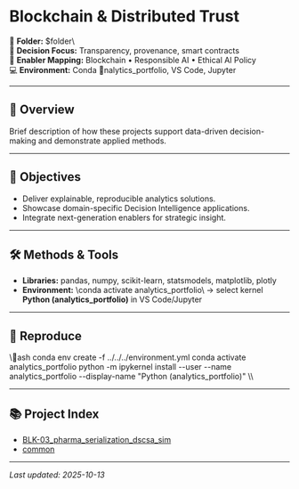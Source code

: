 # Blockchain & Distributed Trust

📂 **Folder:** \$folder\  
🧭 **Decision Focus:** Transparency, provenance, smart contracts  
🧩 **Enabler Mapping:** Blockchain • Responsible AI • Ethical AI Policy  
💻 **Environment:** Conda \nalytics_portfolio\, VS Code, Jupyter

---

## 📌 Overview
Brief description of how these projects support data-driven decision-making and demonstrate applied methods.

---

## 🎯 Objectives
- Deliver explainable, reproducible analytics solutions.  
- Showcase domain-specific Decision Intelligence applications.  
- Integrate next-generation enablers for strategic insight.

---

## 🛠️ Methods & Tools
- **Libraries:** pandas, numpy, scikit-learn, statsmodels, matplotlib, plotly  
- **Environment:** \conda activate analytics_portfolio\ → select kernel **Python (analytics_portfolio)** in VS Code/Jupyter

---

## 🔁 Reproduce
\\\ash
conda env create -f ../../../environment.yml
conda activate analytics_portfolio
python -m ipykernel install --user --name analytics_portfolio --display-name "Python (analytics_portfolio)"
\\\

---

## 📚 Project Index
- [BLK-03_pharma_serialization_dscsa_sim](./BLK-03_pharma_serialization_dscsa_sim/)
- [common](./common/)

---

_Last updated: 2025-10-13_
